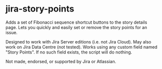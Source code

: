 # jira-story-points

Adds a set of Fibonacci sequence shortcut buttons to the story details page.
Lets you quickly and easily set or remove the story points for an issue.

Designed to work with Jira Server editions (i.e. not Jira Cloud). May also work on Jira Data Centre (not tested).
Works using any custom field named "Story Points". If no such field exists, the script will do nothing.

Not made, endorsed, or supported by Jira or Atlassian.
